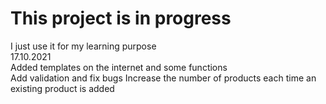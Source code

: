 # This project is in progress

I just use it for my learning purpose  
17.10.2021  
Added templates on the internet and some functions  
Add validation and fix bugs
Increase the number of products each time an existing product is added 

